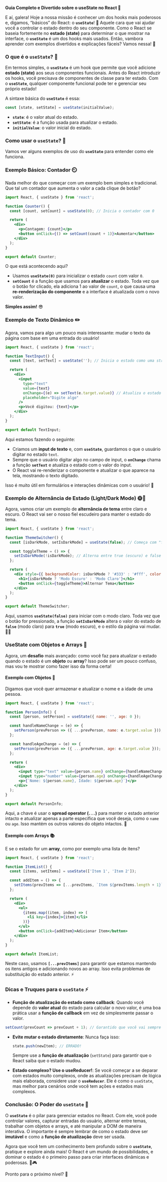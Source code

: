 **Guia Completo e Divertido sobre o useState no React 🎉**

E aí, galera! Hoje a nossa missão é conhecer um dos hooks mais poderosos e, digamos, “básicos” do React: o **`useState`**! 🎯 Aquele cara que vai ajudar você a controlar o estado dentro do seu componente. Como o React se baseia fortemente no **estado (state)** para determinar o que mostrar na interface, o **`useState`** é um dos hooks mais usados. Então, vambora aprender com exemplos divertidos e explicações fáceis? Vamos nessa! 🚀

### O que é o `useState`? 🤔

Em termos simples, o **`useState`** é um hook que permite que você adicione **estado (state)** aos seus componentes funcionais. Antes do React introduzir os hooks, você precisava de componentes de classe para ter estado. Com o **`useState`**, qualquer componente funcional pode ter e gerenciar seu próprio estado!

A sintaxe básica do **`useState`** é essa:

```jsx
const [state, setState] = useState(initialValue);
```

- **`state`**: é o valor atual do estado.
- **`setState`**: é a função usada para atualizar o estado.
- **`initialValue`**: o valor inicial do estado.

### Como usar o `useState`? 🧰

Vamos ver alguns exemplos de uso do **`useState`** para entender como ele funciona.

### **Exemplo Básico: Contador ⏲️**

Nada melhor do que começar com um exemplo bem simples e tradicional. Que tal um contador que aumenta o valor a cada clique de botão?

```jsx
import React, { useState } from 'react';

function Counter() {
  const [count, setCount] = useState(0); // Inicia o contador com 0

  return (
    <div>
      <p>Contagem: {count}</p>
      <button onClick={() => setCount(count + 1)}>Aumentar</button>
    </div>
  );
}

export default Counter;
```

O que está acontecendo aqui?

- Usamos **`useState(0)`** para inicializar o estado `count` com valor `0`.
- **`setCount`** é a função que usamos para **atualizar** o estado. Toda vez que o botão for clicado, ela adiciona 1 ao valor de `count`, o que causa uma **re-renderização do componente** e a interface é atualizada com o novo valor.

**Simples assim!** 😎

### **Exemplo de Texto Dinâmico ✏️**

Agora, vamos para algo um pouco mais interessante: mudar o texto da página com base em uma entrada do usuário!

```jsx
import React, { useState } from 'react';

function TextInput() {
  const [text, setText] = useState(''); // Inicia o estado como uma string vazia

  return (
    <div>
      <input
        type="text"
        value={text}
        onChange={(e) => setText(e.target.value)} // Atualiza o estado com o valor do input
        placeholder="Digite algo"
      />
      <p>Você digitou: {text}</p>
    </div>
  );
}

export default TextInput;
```

Aqui estamos fazendo o seguinte:

- Criamos um **input de texto** e, com **`useState`**, guardamos o que o usuário digitar no estado `text`.
- Sempre que o usuário digitar algo no campo de input, o **`onChange`** chama a função **`setText`** e atualiza o estado com o valor do input.
- O React vai re-renderizar o componente e atualizar o que aparece na tela, mostrando o texto digitado.

Isso é muito útil em formulários e interações dinâmicas com o usuário! 📝

### **Exemplo de Alternância de Estado (Light/Dark Mode) 🌞🌚**

Agora, vamos criar um exemplo de **alternância de tema** entre claro e escuro. O React vai ser o nosso fiel escudeiro para manter o estado do tema.

```jsx
import React, { useState } from 'react';

function ThemeSwitcher() {
  const [isDarkMode, setIsDarkMode] = useState(false); // Começa com "false" para o modo claro

  const toggleTheme = () => {
    setIsDarkMode(!isDarkMode); // Alterna entre true (escuro) e false (claro)
  };

  return (
    <div style={{ backgroundColor: isDarkMode ? '#333' : '#fff', color: isDarkMode ? '#fff' : '#000' }}>
      <h1>{isDarkMode ? 'Modo Escuro' : 'Modo Claro'}</h1>
      <button onClick={toggleTheme}>Alternar Tema</button>
    </div>
  );
}

export default ThemeSwitcher;
```

Aqui, usamos **`useState(false)`** para iniciar com o modo claro. Toda vez que o botão for pressionado, a função **`setIsDarkMode`** altera o valor do estado de **`false`** (modo claro) para **`true`** (modo escuro), e o estilo da página vai mudar. 🌚🌞

### **UseState com Objetos e Arrays 🔢**

Agora, um **desafio** mais avançado: como você faz para atualizar o estado quando o estado é um **objeto** ou **array**? Isso pode ser um pouco confuso, mas vou te mostrar como fazer isso da forma certa!

#### **Exemplo com Objetos 🧳**

Digamos que você quer armazenar e atualizar o nome e a idade de uma pessoa.

```jsx
import React, { useState } from 'react';

function PersonInfo() {
  const [person, setPerson] = useState({ name: '', age: 0 });

  const handleNameChange = (e) => {
    setPerson(prevPerson => ({ ...prevPerson, name: e.target.value }));
  };

  const handleAgeChange = (e) => {
    setPerson(prevPerson => ({ ...prevPerson, age: e.target.value }));
  };

  return (
    <div>
      <input type="text" value={person.name} onChange={handleNameChange} placeholder="Nome" />
      <input type="number" value={person.age} onChange={handleAgeChange} placeholder="Idade" />
      <p>{`Nome: ${person.name}, Idade: ${person.age}`}</p>
    </div>
  );
}

export default PersonInfo;
```

Aqui, a chave é usar o **spread operator (`...`)** para manter o estado anterior intacto e atualizar apenas a parte específica que você deseja, como o `name` ou `age`. Isso mantém os outros valores do objeto intactos. 🚀

#### **Exemplo com Arrays 📚**

E se o estado for um **array**, como por exemplo uma lista de itens?

```jsx
import React, { useState } from 'react';

function ItemList() {
  const [items, setItems] = useState(['Item 1', 'Item 2']);

  const addItem = () => {
    setItems(prevItems => [...prevItems, `Item ${prevItems.length + 1}`]);
  };

  return (
    <div>
      <ul>
        {items.map((item, index) => (
          <li key={index}>{item}</li>
        ))}
      </ul>
      <button onClick={addItem}>Adicionar Item</button>
    </div>
  );
}

export default ItemList;
```

Neste caso, usamos **`[...prevItems]`** para garantir que estamos mantendo os itens antigos e adicionando novos ao array. Isso evita problemas de substituição do estado anterior. ⚡

### **Dicas e Truques para o `useState` ⚡**

- **Função de atualização do estado como callback**: Quando você depende do **valor atual** do estado para calcular o novo valor, é uma boa prática usar a **função de callback** em vez de simplesmente passar o valor.

```jsx
setCount(prevCount => prevCount + 1); // Garantido que você vai sempre pegar o valor mais recente
```

- **Evite mutar o estado diretamente**: Nunca faça isso:
  ```jsx
  state.push(newItem); // ERRADO!
  ```
  Sempre use a **função de atualização** (`setState`) para garantir que o React saiba que o estado mudou.

- **Estado complexo? Use o useReducer!**: Se você começar a se deparar com estados muito complexos, onde as atualizações precisam de lógica mais elaborada, considere usar o **`useReducer`**. Ele é como o `useState`, mas melhor para cenários onde você tem ações e estados mais complexos.

### **Conclusão: O Poder do `useState` 🚀**

O **`useState`** é o pilar para gerenciar estados no React. Com ele, você pode controlar valores, capturar entradas do usuário, alternar entre temas, trabalhar com objetos e arrays, e até manipular a DOM de maneira interativa. O importante é sempre lembrar de como o estado deve ser **imutável** e como a **função de atualização** deve ser usada.

Agora que você tem um conhecimento bem profundo sobre o **`useState`**, pratique e explore ainda mais! O React é um mundo de possibilidades, e dominar o estado é o primeiro passo para criar interfaces dinâmicas e poderosas. 💪🎮

Pronto para o próximo nível? 🌟